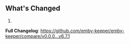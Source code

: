 ## What's Changed

1.

**Full Changelog**: https://github.com/emby-keeper/emby-keeper/compare/v0.0.0...v6.7.1
